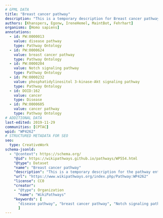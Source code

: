 ```yaml
---
# GPML DATA
title: "Breast cancer pathway"
description: "This is a temporary description for Breast cancer pathway"
authors: [Khanspers, Egonw, IreneHemel, MaintBot, Fehrhart]
organisms: [Homo sapiens]
annotations:
  - id: PW:0000013
    value: disease pathway
    type: Pathway Ontology
  - id: PW:0000624
    value: breast cancer pathway
    type: Pathway Ontology
  - id: PW:0000204
    value: Notch signaling pathway
    type: Pathway Ontology
  - id: PW:0000232
    value: phosphatidylinositol 3-kinase-Akt signaling pathway
    type: Pathway Ontology
  - id: DOID:162
    value: cancer
    type: Disease
  - id: PW:0000605
    value: cancer pathway
    type: Pathway Ontology
# ADDITIONAL DATA
last-edited: 2019-11-29
communities: [CPTAC]
wpid: "WP4262"
# STRUCTURED METADATA FOR SEO
seo:
  type: CreativeWork
schema-jsonld:
  - "@context": https://schema.org/
    "@id": https://wikipathways.github.io/pathways/WP554.html
    "@type": Dataset
    "name": "Breast cancer pathway"
    "description": "This is a temporary description for the pathway entitled: Breast cancer pathway"
    "url": "https://www.wikipathways.org/index.php/Pathway:WP4262"
    "license": CC0
    "creator":
    - "@type": Organization
      "name": "WikiPathways"
    "keywords": [
      "disease pathway", "breast cancer pathway", "Notch signaling pathway", "phosphatidylinositol 3-kinase-Akt signaling pathway", "cancer", "cancer pathway",
      ]
---
```


